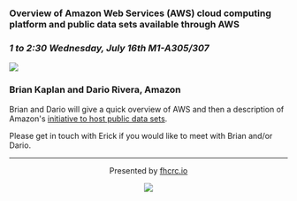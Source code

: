 

### Overview of Amazon Web Services (AWS) cloud computing platform and public data sets available through AWS

### *1 to 2:30 Wednesday, July 16th M1-A305/307*

![](https://images-na.ssl-images-amazon.com/images/G/01/webservices/en/aws_logo_v3._V176024832_.gif)

### Brian Kaplan and Dario Rivera, Amazon


Brian and Dario will give a quick overview of AWS and then a description of Amazon's [initiative to host public data sets](http://aws.amazon.com/publicdatasets/).

Please get in touch with Erick if you would like to meet with Brian and/or Dario.

---

<div style="text-align:center">

Presented by [fhcrc.io](http://fhcrc.io)

![](http://fhcrc.io/public/logo-50px.png)

</div>





